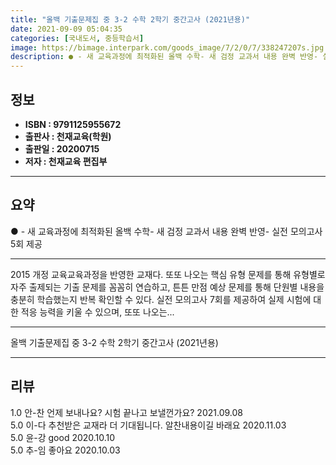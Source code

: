 ```yaml
---
title: "올백 기출문제집 중 3-2 수학 2학기 중간고사 (2021년용)"
date: 2021-09-09 05:04:35
categories: [국내도서, 중등학습서]
image: https://bimage.interpark.com/goods_image/7/2/0/7/338247207s.jpg
description: ● - 새 교육과정에 최적화된 올백 수학- 새 검정 교과서 내용 완벽 반영- 실전 모의고사 5회 제공
---
```


## **정보**

- **ISBN : 9791125955672**
- **출판사 : 천재교육(학원)**
- **출판일 : 20200715**
- **저자 : 천재교육 편집부**

------



## **요약**

●  - 새 교육과정에 최적화된 올백 수학- 새 검정 교과서 내용 완벽 반영- 실전 모의고사 5회 제공

------

2015 개정 교육교육과정을 반영한 교재다. 또또 나오는 핵심 유형 문제를 통해 유형별로 자주 출제되는 기출 문제를 꼼꼼히 연습하고, 튼튼 만점 예상 문제를 통해 단원별 내용을 충분히 학습했는지 반복 확인할 수 있다. 실전 모의고사 7회를 제공하여 실제 시험에 대한 적응 능력을 키울 수 있으며, 또또 나오는... 

------


올백 기출문제집 중 3-2 수학 2학기 중간고사 (2021년용) 

------


## **리뷰** 

1.0 안-찬 언제 보내나요? 시험 끝나고 보낼껀가요? 2021.09.08 <br/>5.0 이-다 추천받은 교재라 더 기대됩니다. 알찬내용이길 바래요 2020.11.03 <br/>5.0 윤-강 good 2020.10.10 <br/>5.0 추-임 좋아요 2020.10.03 <br/>